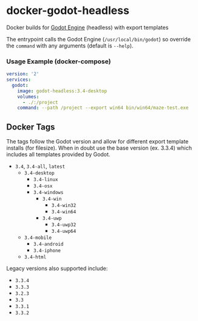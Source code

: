 # docker-godot-headless

Docker builds for [Godot Engine](https://godotengine.org/) (headless) with export templates

The entrypoint calls the Godot Engine (`/usr/local/bin/godot`) so override the `command` with any arguments (default is `--help`).

### Usage Example (docker-compose)

```yaml
version: '2'
services:
  godot:
    image: godot-headless:3.4-desktop
    volumes:
      - ./:/project
    command: --path /project --export win64 bin/win64/maze-test.exe
```

## Docker Tags

The tags follow the Godot version and allow for different export template installs (for filesize). When in doubt use the base version (ex. 3.3.4) which includes all templates provided by Godot.

- `3.4`, `3.4-all`, `latest`
  - `3.4-desktop`
    - `3.4-linux`
    - `3.4-osx`
    - `3.4-windows`
      - `3.4-win`
        - `3.4-win32`
        - `3.4-win64`
      - `3.4-uwp`
        - `3.4-uwp32`
        - `3.4-uwp64`
  - `3.4-mobile`
    - `3.4-android`
    - `3.4-iphone`
  - `3.4-html`

Legacy versions also supported include:

- `3.3.4`
- `3.3.3`
- `3.2.3`
- `3.3`
- `3.3.1`
- `3.3.2`